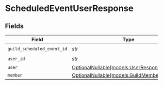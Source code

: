 # ScheduledEventUserResponse


## Fields

| Field                                                                            | Type                                                                             | Required                                                                         | Description                                                                      |
| -------------------------------------------------------------------------------- | -------------------------------------------------------------------------------- | -------------------------------------------------------------------------------- | -------------------------------------------------------------------------------- |
| `guild_scheduled_event_id`                                                       | *str*                                                                            | :heavy_check_mark:                                                               | N/A                                                                              |
| `user_id`                                                                        | *str*                                                                            | :heavy_check_mark:                                                               | N/A                                                                              |
| `user`                                                                           | [OptionalNullable[models.UserResponse]](../models/userresponse.md)               | :heavy_minus_sign:                                                               | N/A                                                                              |
| `member`                                                                         | [OptionalNullable[models.GuildMemberResponse]](../models/guildmemberresponse.md) | :heavy_minus_sign:                                                               | N/A                                                                              |